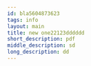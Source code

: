 ```yaml
---
id: bla5604873623
tags: info
layout: main
title: new one22123dddddd
short_description: pdf
middle_description: sd
long_description: dd
---
```


